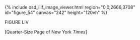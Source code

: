 {% include osd_iiif_image_viewer.html region="0,0,2666,3708" id="figure_54" canvas="242" height="120vh" %}

FIGURE LIV

\[Quarter-Size Page of New York *Times*\]
